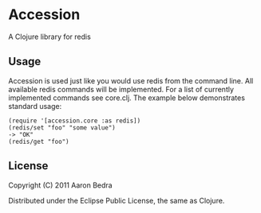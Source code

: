 # Accession

A Clojure library for redis

## Usage
   
   Accession is used just like you would use redis from the command
   line. All available redis commands will be implemented. For a list
   of currently implemented commands see core.clj. The example below
   demonstrates standard usage:

    (require '[accession.core :as redis])
    (redis/set "foo" "some value")
    -> "OK"
    (redis/get "foo")


## License

Copyright (C) 2011 Aaron Bedra

Distributed under the Eclipse Public License, the same as Clojure.
